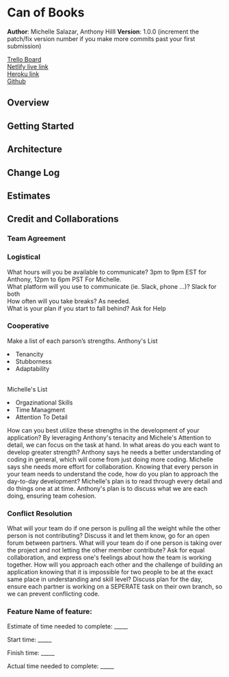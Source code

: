 





# Can of Books

**Author**: Michelle Salazar, Anthony Hilll
**Version**: 1.0.0 (increment the patch/fix version number if you make more commits past your first submission)


[Trello Board](https://trello.com/b/iFJ6aU7C/mish-and-ant)<br>
[Netlify live link](https://lambent-buttercream-e1634b.netlify.app/)<br>
[Heroku link](https://git.heroku.com/can-of-books-b-e.git)<br>
[Github](https://github.com/M-A-BookApp)




## Overview
<!-- Provide a high level overview of what this application is and why you are building it, beyond the fact that it's an assignment for this class. (i.e. What's your problem domain?) -->

## Getting Started
<!-- What are the steps that a user must take in order to build this app on their own machine and get it running? -->

## Architecture
<!-- Provide a detailed description of the application design. What technologies (languages, libraries, etc) you're using, and any other relevant design information. -->

## Change Log
<!-- Use this area to document the iterative changes made to your application as each feature is successfully implemented. Use time stamps. Here's an example:

01-01-2001 4:59pm - Application now has a fully-functional express server, with a GET route for the location resource. -->

## Estimates
<!-- See below -->

## Credit and Collaborations
<!-- Give credit (and a link) to other people or resources that helped you build this application. -->




### Team Agreement 


 ### Logistical

What hours will you be available to communicate? 3pm to 9pm EST for Anthony, 12pm to 6pm PST For Michelle.   
What platform will you use to communicate (ie. Slack, phone …)? Slack for both   
How often will you take breaks? As needed.   
What is your plan if you start to fall behind? Ask for Help   

### Cooperative

Make a list of each parson’s strengths.
Anthony's List
<li>
Tenancity</li><li>
Stubborness</li><li>
Adaptability</li><br>

Michelle's List
<li>
Orgazinational Skills</li><li>
Time Managment</li><li>
Attention To Detail</li>




How can you best utilize these strengths in the development of your application? By leveraging Anthony's tenacity and Michele's Attention to detail, we can focus on the task at hand. 
In what areas do you each want to develop greater strength? Anthony says he needs a better understanding of coding in general, which will come from just doing more coding. Michelle  says she needs more effort for collaboration.
Knowing that every person in your team needs to understand the code, how do you plan to approach the day-to-day development? Michelle's plan is to read through every detail and do things one at at time. Anthony's plan is to discuss what we are each doing, ensuring team cohesion. 

### Conflict Resolution

What will your team do if one person is pulling all the weight while the other person is not contributing? Discuss it and let them know, go for an open forum between partners. 
What will your team do if one person is taking over the project and not letting the other member contribute?  Ask for equal collaboration, and express one's feelings about how the team is working together. 
How will you approach each other and the challenge of building an application knowing that it is impossible for two people to be at the exact same place in understanding and skill level? Discuss plan for the day, ensure each partner is working on a SEPERATE task on their own branch, so we can prevent conflicting code. 




### Feature Name of feature: 

Estimate of time needed to complete: _____

Start time: _____

Finish time: _____

Actual time needed to complete: _____
